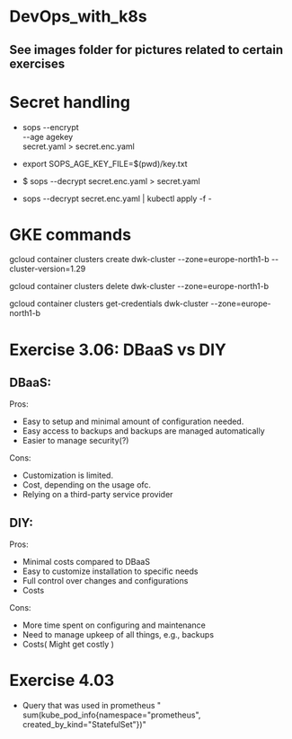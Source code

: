 # DevOps_with_k8s

## See images folder for pictures related to certain exercises

# Secret handling

- sops --encrypt \
       --age agekey \
       secret.yaml > secret.enc.yaml

- export SOPS_AGE_KEY_FILE=$(pwd)/key.txt

- $ sops --decrypt secret.enc.yaml > secret.yaml
- sops --decrypt secret.enc.yaml | kubectl apply -f -

# GKE commands

gcloud container clusters create dwk-cluster --zone=europe-north1-b --cluster-version=1.29

gcloud container clusters delete dwk-cluster --zone=europe-north1-b

gcloud container clusters get-credentials dwk-cluster --zone=europe-north1-b


# Exercise 3.06: DBaaS vs DIY

## DBaaS:

Pros:
 - Easy to setup and minimal amount of configuration needed.
 - Easy access to backups and backups are managed automatically
 - Easier to manage security(?)

Cons:
 - Customization is limited.
 - Cost, depending on the usage ofc.
 - Relying on a third-party service provider

## DIY:

Pros:
 - Minimal costs compared to DBaaS
 - Easy to customize installation to specific needs
 - Full control over changes and configurations
 - Costs

Cons:
 - More time spent on configuring and maintenance
 - Need to manage upkeep of all things, e.g., backups
 - Costs( Might get costly )

 # Exercise 4.03

 - Query that was used in prometheus " sum(kube_pod_info{namespace="prometheus", created_by_kind="StatefulSet"})"